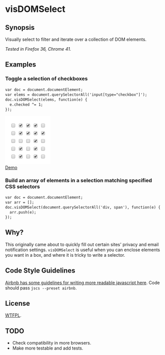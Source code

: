 # visDOMSelect

## Synopsis

Visually select to filter and iterate over a collection of DOM elements.

*Tested in Firefox 36, Chrome 41.*

## Examples

### Toggle a selection of checkboxes

    var doc = document.documentElement;
    var elems = document.querySelectorAll('input[type="checkbox"]');
    doc.visDOMSelect(elems, function(e) {
      e.checked ^= 1;
    });

![toggle checkboxes example](checkboxToggle.gif?raw=true)  
[Demo](https://k-u.github.io/visDOMSelect/examples/checkboxToggle)

### Build an array of elements in a selection matching specified CSS selectors

    var doc = document.documentElement;
    var arr = [];
    doc.visDOMSelect(document.querySelectorAll('div, span'), function(e) {
      arr.push(e);
    });

## Why?
This originally came about to quickly fill out certain sites' privacy and email notification settings.  `visDOMSelect` is useful when you can enclose elements you want in a box, and where it is tricky to write a selector.

## Code Style Guidelines
[Airbnb has some guidelines for writing more readable javascript here](https://github.com/airbnb/javascript).  Code should pass `jscs --preset airbnb`.

## License
[WTFPL](http://www.wtfpl.net/about/).

## TODO
* Check compatibility in more browsers.
* Make more testable and add tests.
